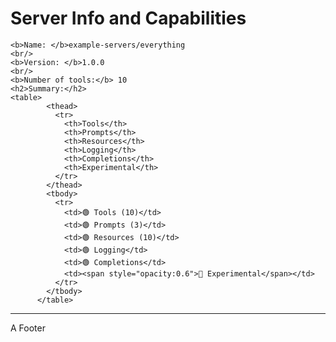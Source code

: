 # Server Info and Capabilities

<!-- mcp-discovery-render -->
<!-- mcp-discovery-template
    <b>Name: </b>{{name}}
    <br/>
    <b>Version: </b>{{version}}
    <br/>
    <b>Number of tools:</b> {{len tools}}
    <h2>Summary:</h2>
    {{> html-summary }}
    mcp-discovery-template-end -->
    <b>Name: </b>example-servers/everything
    <br/>
    <b>Version: </b>1.0.0
    <br/>
    <b>Number of tools:</b> 10
    <h2>Summary:</h2>
    <table>
            <thead>
              <tr>
                <th>Tools</th>
                <th>Prompts</th>
                <th>Resources</th>
                <th>Logging</th>
                <th>Completions</th>
                <th>Experimental</th>
              </tr>
            </thead>
            <tbody>
              <tr>
                <td>🟢 Tools (10)</td>
                <td>🟢 Prompts (3)</td>
                <td>🟢 Resources (10)</td>
                <td>🟢 Logging</td>
                <td>🟢 Completions</td>
                <td><span style="opacity:0.6">🔴 Experimental</span></td>
              </tr>
            </tbody>
          </table>
<!-- mcp-discovery-render-end -->

---

A Footer